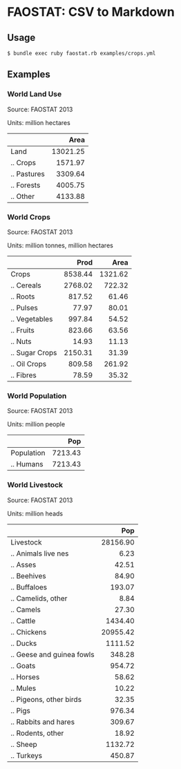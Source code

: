 # FAOSTAT: CSV to Markdown

## Usage

    $ bundle exec ruby faostat.rb examples/crops.yml

## Examples

### World Land Use

Source: FAOSTAT 2013

Units: million hectares

|                                     |     Area |
| ----------------------------------- | --------:|
| Land                                | 13021.25 |
| .. Crops                            |  1571.97 |
| .. Pastures                         |  3309.64 |
| .. Forests                          |  4005.75 |
| .. Other                            |  4133.88 |

### World Crops

Source: FAOSTAT 2013

Units: million tonnes, million hectares

|                            |    Prod |    Area |
| -------------------------- | -------:| -------:|
| Crops                      | 8538.44 | 1321.62 |
| .. Cereals                 | 2768.02 |  722.32 |
| .. Roots                   |  817.52 |   61.46 |
| .. Pulses                  |   77.97 |   80.01 |
| .. Vegetables              |  997.84 |   54.52 |
| .. Fruits                  |  823.66 |   63.56 |
| .. Nuts                    |   14.93 |   11.13 |
| .. Sugar Crops             | 2150.31 |   31.39 |
| .. Oil Crops               |  809.58 |  261.92 |
| .. Fibres                  |   78.59 |   35.32 |

### World Population

Source: FAOSTAT 2013

Units: million people

|                            |     Pop |
| ---------------------------| -------:|
| Population                 | 7213.43 |
| .. Humans                  | 7213.43 |

### World Livestock

Source: FAOSTAT 2013

Units: million heads

|                           |      Pop |
| ------------------------- | --------:|
| Livestock                 | 28156.90 |
| .. Animals live nes       |     6.23 |
| .. Asses                  |    42.51 |
| .. Beehives               |    84.90 |
| .. Buffaloes              |   193.07 |
| .. Camelids, other        |     8.84 |
| .. Camels                 |    27.30 |
| .. Cattle                 |  1434.40 |
| .. Chickens               | 20955.42 |
| .. Ducks                  |  1111.52 |
| .. Geese and guinea fowls |   348.28 |
| .. Goats                  |   954.72 |
| .. Horses                 |    58.62 |
| .. Mules                  |    10.22 |
| .. Pigeons, other birds   |    32.35 |
| .. Pigs                   |   976.34 |
| .. Rabbits and hares      |   309.67 |
| .. Rodents, other         |    18.92 |
| .. Sheep                  |  1132.72 |
| .. Turkeys                |   450.87 |
